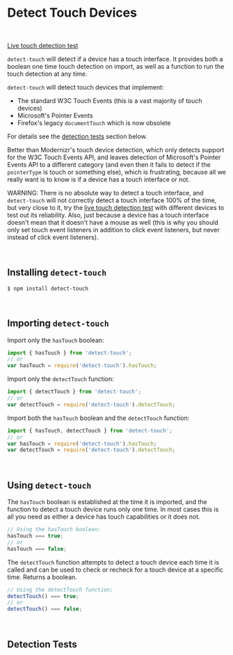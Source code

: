 # Detect Touch Devices
&nbsp;

[Live touch detection test][liveTest]  

`detect-touch` will detect if a device has a touch interface. It provides both a boolean one time touch detection on import, as well as a function to run the touch detection at any time.

`detect-touch` will detect touch devices that implement:
- The standard W3C Touch Events (this is a vast majority of touch devices)
- Microsoft's Pointer Events
- Firefox's legacy `documentTouch` which is now obsolete

For details see the [detection tests](#detection-tests) section below.

Better than Modernizr's touch device detection, which only detects support for the W3C Touch Events API, and leaves detection of Microsoft's Pointer Events API to a different category (and even then it fails to detect if the `pointerType` is touch or something else), which is frustrating, because all we really want is to know is if a device has a touch interface or not.

WARNING: There is no absolute way to detect a touch interface,  and `detect-touch` will not correctly detect a touch interface 100% of the time, but very close to it, try the [live touch detection test][liveTest] with different devices to test out its reliability. Also, just because a device has a touch interface doesn't mean that it doesn't have a mouse as well (this is why you should only set touch event listeners in addition to click event listeners, but never instead of click event listeners).

[liveTest]: http://detect-touch.rafrex.com

&nbsp;
## Installing `detect-touch`
```terminal
$ npm install detect-touch
```
&nbsp;
## Importing `detect-touch`
Import only the `hasTouch` boolean:
```javascript
import { hasTouch } from 'detect-touch';
// or
var hasTouch = require('detect-touch').hasTouch;
```

Import only the `detectTouch` function:
```javascript
import { detectTouch } from 'detect-touch';
// or
var detectTouch = require('detect-touch').detectTouch;
```

Import both the `hasTouch` boolean and the `detectTouch` function:
```javascript
import { hasTouch, detectTouch } from 'detect-touch';
// or
var hasTouch = require('detect-touch').hasTouch;
var detectTouch = require('detect-touch').detectTouch;
```

&nbsp;
## Using `detect-touch`

The `hasTouch` boolean is established at the time it is imported, and the function to detect a touch device runs only one time. In most cases this is all you need as either a device has touch capabilities or it does not.
```javascript
// Using the hasTouch boolean:
hasTouch === true;
// or
hasTouch === false;
```

The `detectTouch` function attempts to detect a touch device each time it is called and can be used to check or recheck for a touch device at a specific time. Returns a boolean.
```javascript
// Using the detectTouch function:
detectTouch() === true;
// or
detectTouch() === false;
```

&nbsp;
## Detection Tests

